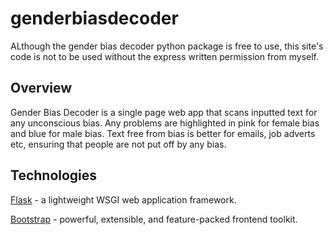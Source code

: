 # genderbiasdecoder

ALthough the gender bias decoder python package is free to use, this site's code is not to be used without the express written permission from myself.

## Overview

Gender Bias Decoder is a single page web app that scans inputted text for any unconscious bias. Any problems are highlighted in pink for female bias and blue for male bias. Text free from bias is better for emails, job adverts etc, ensuring that people are not put off by any bias.

## Technologies

[Flask](https://flask.palletsprojects.com/en/stable/) - a lightweight WSGI web application framework.

[Bootstrap](https://getbootstrap.com) - powerful, extensible, and feature-packed frontend toolkit.
